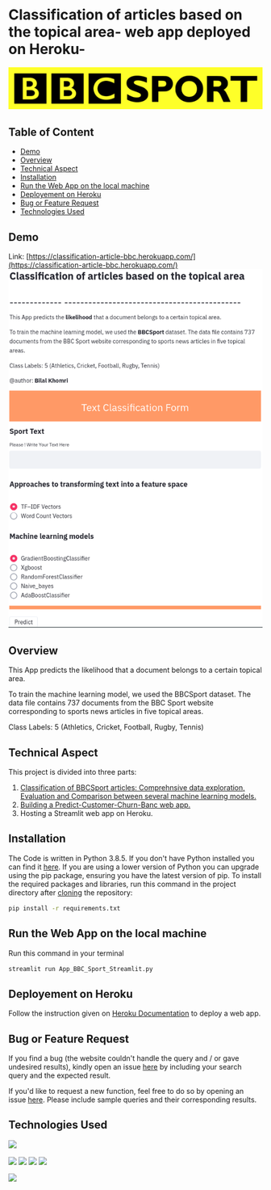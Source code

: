 # Classification of articles based on the topical area- web app deployed on Heroku-

![](https://github.com/kh-bilal/Data-Science-Portfolio/blob/main/Classification_articles_based_the_topical_area/BBC--Sport.png)

## Table of Content
  * [Demo](#demo)
  * [Overview](#overview)
  * [Technical Aspect](#technical-aspect)
  * [Installation](#installation)
  * [Run the Web App on the local machine](#run-the-Web-app-on-the-local-machine)
  * [Deployement on Heroku](#deployement-on-heroku)
  * [Bug or Feature Request](#bug-or-feature-request)
  * [Technologies Used](#technologies-used)
  
## Demo
Link: [https://classification-article-bbc.herokuapp.com/](https://classification-article-bbc.herokuapp.com/) 
[![](https://github.com/kh-bilal/Data-Science-Portfolio/blob/main/Classification_articles_based_the_topical_area/App-img.png)](https://classification-article-bbc.herokuapp.com/)

## Overview
This App predicts the likelihood that a document belongs to a certain topical area.

To train the machine learning model, we used the BBCSport dataset. The data file contains 737 documents from the BBC Sport website corresponding to sports news articles in five topical areas.

Class Labels: 5 (Athletics, Cricket, Football, Rugby, Tennis)

## Technical Aspect
This project is divided into three parts:
1. [Classification of BBCSport articles: Comprehnsive data exploration, Evaluation and Comparison between several machine learning models.](https://github.com/kh-bilal/Data-Science-Portfolio/blob/main/Classification_articles_based_the_topical_area/Classification_articles_based_the_topical_area.ipynb)
2. [Building a Predict-Customer-Churn-Banc web app.](https://github.com/kh-bilal/Data-Science-Portfolio/blob/main/Classification_articles_based_the_topical_area/App_BBC_Sport_Streamlit/App_BBC_Sport_Streamlit.py)
3. Hosting a Streamlit web app on Heroku.

## Installation
The Code is written in Python 3.8.5. If you don't have Python installed you can find it [here](https://www.python.org/downloads/). If you are using a lower version of Python you can upgrade using the pip package, ensuring you have the latest version of pip. To install the required packages and libraries, run this command in the project directory after [cloning](https://www.howtogeek.com/451360/how-to-clone-a-github-repository/) the repository:
```bash
pip install -r requirements.txt
```
## Run the Web App on the local machine
Run this command in your terminal 
```bash
streamlit run App_BBC_Sport_Streamlit.py
```
## Deployement on Heroku
Follow the instruction given on [Heroku Documentation](https://devcenter.heroku.com/articles/getting-started-with-python) to deploy a web app.

## Bug or Feature Request
If you find a bug (the website couldn't handle the query and / or gave undesired results), kindly open an issue [here](https://github.com/kh-bilal/Data-Science-Portfolio/issues/new) by including your search query and the expected result.

If you'd like to request a new function, feel free to do so by opening an issue [here](https://github.com/kh-bilal/Data-Science-Portfolio/issues/new). Please include sample queries and their corresponding results.

## Technologies Used

![](https://forthebadge.com/images/badges/made-with-python.svg)

[<img target="_blank" src="https://www.analyticsvidhya.com/wp-content/uploads/2015/01/scikit-learn-logo.png" width=280>](https://www.analyticsvidhya.com/wp-content/uploads/2015/01/scikit-learn-logo.png) [<img target="_blank" src="https://static.javatpoint.com/tutorial/pandas/images/python-pandas.png" width=200>](https://static.javatpoint.com/tutorial/pandas/images/python-pandas.png) [<img target="_blank" src="https://miro.medium.com/max/765/1*cyXCE-JcBelTyrK-58w6_Q.png" width=280>](https://miro.medium.com/max/765/1*cyXCE-JcBelTyrK-58w6_Q.png) [<img target="_blank" src="https://assets.website-files.com/5dc3b47ddc6c0c2a1af74ad0/5e18182ad27bcfbb9dff263a_RGB_Logo_Horizontal_Color_Light_Bg.png" width=200>](https://assets.website-files.com/5dc3b47ddc6c0c2a1af74ad0/5e18182ad27bcfbb9dff263a_RGB_Logo_Horizontal_Color_Light_Bg.png)

[<img target="_blank" src="https://logos-download.com/wp-content/uploads/2016/09/Heroku_logo.png" width=280>](https://logos-download.com/wp-content/uploads/2016/09/Heroku_logo.png)


